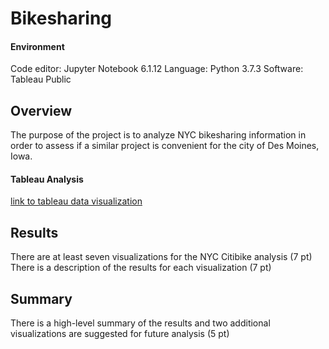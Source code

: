 # Bikesharing

#### Environment
Code editor: Jupyter Notebook 6.1.12
Language: Python 3.7.3
Software: Tableau Public

## Overview
The purpose of the project is to analyze NYC bikesharing information in order to assess if a similar project is convenient for the city of Des Moines, Iowa.  
#### Tableau Analysis
[link to tableau data visualization](https://public.tableau.com/app/profile/marco.fernandez6319/viz/NYCitibikewithTableauchallenge/NYCCitibike201908?publish=yes "link to tableau data visualization")

## Results

There are at least seven visualizations for the NYC Citibike analysis (7 pt)
There is a description of the results for each visualization (7 pt)


## Summary

There is a high-level summary of the results and two additional visualizations are suggested for future analysis (5 pt)
